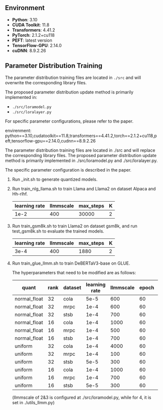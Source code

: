 ## Environment
- **Python**: 3.10  
- **CUDA Toolkit**: 11.8  
- **Transformers**: 4.41.2  
- **PyTorch**: 2.1.2+cu118  
- **PEFT**: latest version  
- **TensorFlow-GPU**: 2.14.0  
- **cuDNN**: 8.9.2.26  

## Parameter Distribution Training
The parameter distribution training files are located in `./src` and will overwrite the corresponding library files.  

The proposed parameter distribution update method is primarily implemented in:  
- `./src/loramodel.py`  
- `./src/loralayer.py`  

For specific parameter configurations, please refer to the paper.



envirenment: python==3.10,cudatoolkit==11.8,transformers==4.41.2,torch==2.1.2+cu118,peft,tensorflow-gpu==2.14.0,cudnn==8.9.2.26

The parameter distribution training files are located in ./src and will replace the corresponding library files. The proposed parameter distribution update method is primarily implemented in ./src/loramodel.py and ./src/loralayer.py.

The specific parameter configuration is described in the paper.

1. Run _init.sh to generate quantized models.

2. Run train_nlg_llama.sh to train Llama and Llama2 on dataset Alpaca and Hh-rlhf. 

   | learning rate | llmmscale | max_steps | K    |
   | ------------- | --------- | --------- | ---- |
   | 1e-2          | 400       | 30000     | 2    |

3. Run train_gsm8k.sh to train Llama2 on dataset gsm8k, and run test_gsm8k.sh to evaluate the trained models. 

   | learning rate | llmmscale | max_steps | K    |
   | ------------- | --------- | --------- | ---- |
   | 3e-4          | 400       | 1880      | 2    |

4. Run train_glue_llmm.sh to train DeBERTaV3-base on GLUE.

   The hyperparameters that need to be modified are as follows: 

   | quant        | rank | dataset | learning rate | llmmscale | epoch | K    |
   | ------------ | ---- | ------- | ------------- | --------- | ----- | ---- |
   | normal_float | 32   | cola    | 5e-5          | 600       | 60    | 1    |
   | normal_float | 32   | mrpc    | 1e-4          | 600       | 60    | 1    |
   | normal_float | 32   | stsb    | 1e-4          | 700       | 60    | 1    |
   | normal_float | 16   | cola    | 1e-4          | 1000      | 60    | 1    |
   | normal_float | 16   | mrpc    | 1e-4          | 500       | 60    | 1    |
   | normal_float | 16   | stsb    | 1e-4          | 700       | 60    | 1    |
   | uniform      | 32   | cola    | 1e-4          | 4000      | 60    | 1    |
   | uniform      | 32   | mrpc    | 1e-4          | 100       | 60    | 1    |
   | uniform      | 32   | stsb    | 5e-5          | 300       | 60    | 1    |
   | uniform      | 16   | cola    | 1e-4          | 1000      | 60    | 2    |
   | uniform      | 16   | mrpc    | 1e-4          | 700       | 60    | 1    |
   | uniform      | 16   | stsb    | 5e-5          | 300       | 60    | 1    |

    (llmmscale of 2&3 is configured at ./src/loramodel.py, while for 4, it is set in ./utils_llmm.py)
